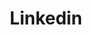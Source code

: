 ---
title: Linkedin
icon: carbon:logo-linkedin
url: https://www.linkedin.com/in/dominik-simonik/
---